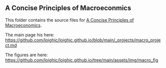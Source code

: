 ## A Concise Principles of Macroeconmics

This folder contains the source files for [A Concise Principles of Macroeconomics](/macro/).

The main page his here: https://github.com/loighic/loighic.github.io/blob/main/_projects/macro_project.md

The figures are here: https://github.com/loighic/loighic.github.io/tree/main/assets/img/macro_fig